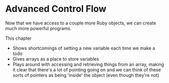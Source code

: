 # Advanced Control Flow

Now that we have access to a couple more Ruby objects, we can create much more powerful programs.

This chapter

* Shows shortcomings of setting a new variable each time we make a todo
* Gives arrays as a place to store variables
* Plays around with accessing and retrieving things from an array, making it clear that there's a lot of pointing going on and we can think of these sorts of pointers as being 'inside' the object (even though they're not)